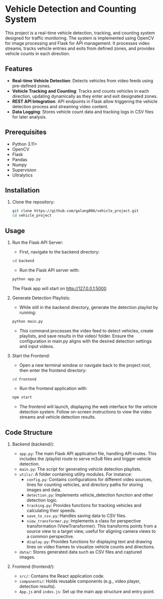# Vehicle Detection and Counting System

This project is a real-time vehicle detection, tracking, and counting system designed for traffic monitoring. The system is implemented using OpenCV for image processing and Flask for API management. It processes video streams, tracks vehicle entries and exits from defined zones, and provides vehicle counts in each direction.

## Features

- **Real-time Vehicle Detection**: Detects vehicles from video feeds using pre-defined zones.
- **Vehicle Tracking and Counting**: Tracks and counts vehicles in each direction, updating dynamically as they enter and exit designated zones.
- **REST API Integration**: API endpoints in Flask allow triggering the vehicle detection process and streaming video content.
- **Data Logging**: Stores vehicle count data and tracking logs in CSV files for later analysis.

## Prerequisites

- Python 3.11+
- OpenCV
- Flask
- Pandas
- Numpy
- Supervision
- Ultralytics

## Installation

1. Clone the repository:
    ```sh
    git clone https://github.com/galang006/vehicle_project.git
    cd vehicle_project
    ```

## Usage

1. Run the Flask API Server:
    - First, navigate to the backend directory:
    ```sh
    cd backend
    ```
    - Run the Flask API server with:
    ```sh
    python app.py
    ```
    The Flask app will start on http://127.0.0.1:5000
   
2. Generate Detection Playlists:
    - While still in the backend directory, generate the detection playlist by running:
    ```sh
    python main.py
    ```
    - This command processes the video feed to detect vehicles, create playlists, and save results in the video/ folder. Ensure the configuration in main.py aligns with the desired detection settings and input videos.
  
3. Start the Frontend:
    - Open a new terminal window or navigate back to the project root, then enter the frontend directory:
    ```sh
    cd frontend
    ```
    - Run the frontend application with:
    ```sh
    npm start
    ```
    - The frontend will launch, displaying the web interface for the vehicle detection system. Follow on-screen instructions to view the video streams and vehicle detection results.

## Code Structure

1. Backend (backend/):
    - `app.py`: The main Flask API application file, handling API routes. This includes the /playlist route to serve m3u8 files and trigger vehicle detection.
    - `main.py`: The script for generating vehicle detection playlists.
    - `utils/`: A folder containing utility modules. For instance:
        - `config.py`: Contains configurations for different video sources, lines for counting vehicles, and directory paths for storing images and data.
        - `detection.py`: Implements vehicle_detection function and other detection logic.
        - `tracking.py`: Provides functions for tracking vehicles and calculating their speeds.
        - `save_to_csv.py`: Handles saving data to CSV files.
        - `view_transformer.py`: Implements a class for perspective transformation (ViewTransformer). This transforms points from a source view to a target view, useful for aligning camera views to a common perspective.
        - `display.py`:  Provides functions for displaying text and drawing lines on video frames to visualize vehicle counts and directions.
    - `data/`: Stores generated data such as CSV files and captured images.
  
2. Frontend (frontend/):
    - `src/`: Contains the React application code.
    - `components/`: Holds reusable components (e.g., video player, detection results).
    - `App.js` and `index.js`: Set up the main app structure and entry point.
